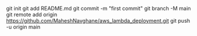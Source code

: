 git init
git add README.md
git commit -m "first commit"
git branch -M main
git remote add origin https://github.com/MaheshNavghane/aws_lambda_deployment.git
git push -u origin main
